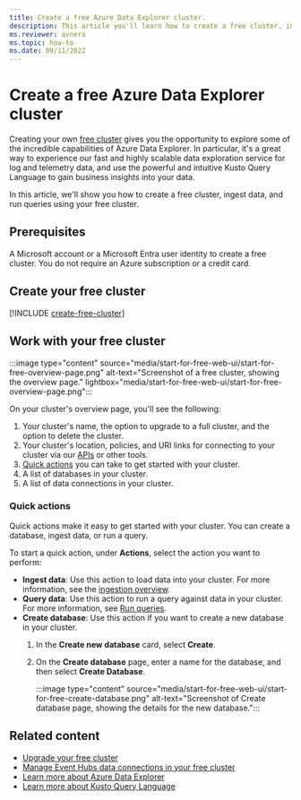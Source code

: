 ```yaml
---
title: Create a free Azure Data Explorer cluster.
description: This article you'll learn how to create a free cluster, ingest data, and run queries to gain insights into your data using your free cluster.
ms.reviewer: avnera
ms.topic: how-to
ms.date: 09/11/2022
---
```


# Create a free Azure Data Explorer cluster

Creating your own [free cluster](start-for-free.md) gives you the opportunity to explore some of the incredible capabilities of Azure Data Explorer. In particular, it's a great way to experience our fast and highly scalable data exploration service for log and telemetry data, and use the powerful and intuitive Kusto Query Language to gain business insights into your data.

In this article, we'll show you how to create a free cluster, ingest data,  and run queries using your free cluster.

## Prerequisites

A Microsoft account or a Microsoft Entra user identity to create a free cluster. You do not require an Azure subscription or a credit card.

## Create your free cluster

[!INCLUDE [create-free-cluster](includes/create-free-cluster.md)]

## Work with your free cluster

:::image type="content" source="media/start-for-free-web-ui/start-for-free-overview-page.png" alt-text="Screenshot of a free cluster, showing the overview page." lightbox="media/start-for-free-web-ui/start-for-free-overview-page.png":::

On your cluster's overview page, you'll see the following:

1. Your cluster's name, the option to upgrade to a full cluster, and the option to delete the cluster.
1. Your cluster's location, policies, and URI links for connecting to your cluster via our [APIs](/kusto/api/index?view=azure-data-explorer&preserve-view=true) or other tools.
1. [Quick actions](#quick-actions) you can take to get started with your cluster.
1. A list of databases in your cluster.
1. A list of data connections in your cluster.

### Quick actions

Quick actions make it easy to get started with your cluster. You can create a database, ingest data, or run a query.

To start a quick action, under **Actions**, select the action you want to perform:

* **Ingest data**: Use this action to load data into your cluster. For more information, see the [ingestion overview](ingest-data-overview.md).
* **Query data**: Use this action to run a query against data in your cluster. For more information, see [Run queries](web-query-data.md#run-queries).
* **Create database**: Use this action if you want to create a new database in your cluster.
    1. In the **Create new database** card, select **Create**.
    1. On the **Create database** page, enter a name for the database, and then select **Create Database**.

        :::image type="content" source="media/start-for-free-web-ui/start-for-free-create-database.png" alt-text="Screenshot of Create database page, showing the details for the new database.":::

## Related content

* [Upgrade your free cluster](start-for-free-upgrade.md)
* [Manage Event Hubs data connections in your free cluster](start-for-free-event-hubs.md)
* [Learn more about Azure Data Explorer](data-explorer-overview.md)
* [Learn more about Kusto Query Language](/kusto/query/index?view=azure-data-explorer&preserve-view=true)
